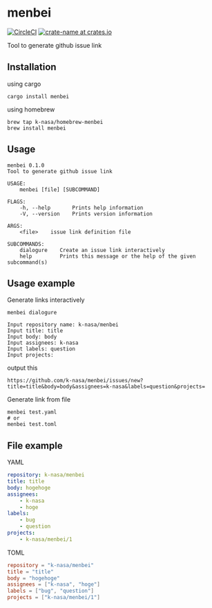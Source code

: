 # menbei

[![CircleCI](https://circleci.com/gh/k-nasa/menbei.svg?style=svg)](https://circleci.com/gh/k-nasa/menbei)
[![crate-name at crates.io](https://img.shields.io/crates/v/menbei.svg)](https://crates.io/crates/menbei)

Tool to generate github issue link

## Installation
using cargo
```
cargo install menbei
```

using homebrew
```
brew tap k-nasa/homebrew-menbei
brew install menbei
```

## Usage
```
menbei 0.1.0
Tool to generate github issue link

USAGE:
    menbei [file] [SUBCOMMAND]

FLAGS:
    -h, --help       Prints help information
    -V, --version    Prints version information

ARGS:
    <file>    issue link definition file

SUBCOMMANDS:
    dialogure    Create an issue link interactively
    help         Prints this message or the help of the given subcommand(s)
```

## Usage example
Generate links interactively

```
menbei dialogure

Input repository name: k-nasa/menbei
Input title: title
Input body: body
Input assignees: k-nasa
Input labels: question
Input projects:
```

output this
```
https://github.com/k-nasa/menbei/issues/new?title=title&body=body&assignees=k-nasa&labels=question&projects=
```

Generate link from file
```
menbei test.yaml
# or
menbei test.toml
```

## File example
YAML
``` test.yaml
repository: k-nasa/menbei
title: title
body: hogehoge
assignees:
    - k-nasa
    - hoge
labels:
    - bug
    - question
projects:
    - k-nasa/menbei/1
```

TOML
``` test.toml
repository = "k-nasa/menbei"
title = "title"
body = "hogehoge"
assignees = ["k-nasa", "hoge"]
labels = ["bug", "question"]
projects = ["k-nasa/menbei/1"]
```
